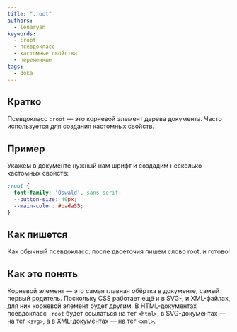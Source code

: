 ```yaml
---
title: ":root"
authors:
  - lenaryan
keywords:
  - :root
  - псевдокласс
  - кастомные свойства
  - переменные
tags:
  - doka
---
```


## Кратко

Псевдокласс `:root` — это корневой элемент дерева документа. Часто используется для создания кастомных свойств.

## Пример

Укажем в документе нужный нам шрифт и создадим несколько кастомных свойств:

```css
:root {
  font-family: 'Oswald', sans-serif;
  --button-size: 40px;
  --main-color: #bada55;
}
```

## Как пишется

Как обычный псевдокласс: после двоеточия пишем слово root, и готово!

## Как это понять

Корневой элемент — это самая главная обёртка в документе, самый первый родитель. Поскольку CSS работает ещё и в SVG-, и XML-файлах, для них корневой элемент будет другим. В HTML-документах псевдокласс `:root` будет ссылаться на тег `<html>`, в SVG-документах — на тег `<svg>`, а в XML-документах — на тег `<xml>`.
